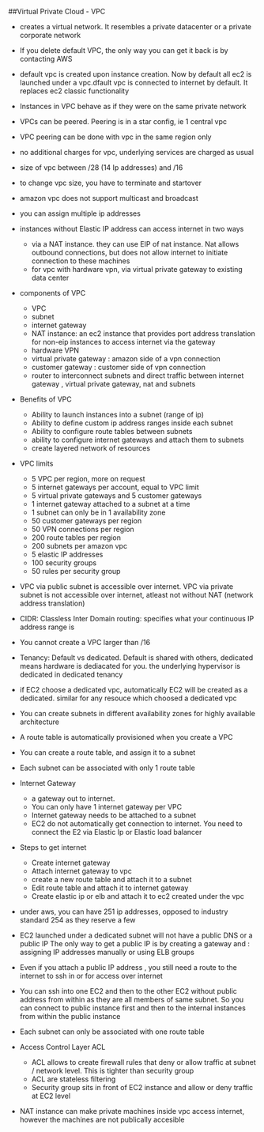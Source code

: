 ##Virtual Private Cloud - VPC
- creates a virtual network. It resembles a private datacenter or a private corporate network
- If you delete default VPC, the only way you can get it back is by contacting AWS
- default vpc is created upon instance creation. Now by default all ec2 is launched under a vpc.dfault vpc is connected to internet by default. It replaces ec2 classic functionality
- Instances in VPC behave as if they were on the same private network
- VPCs can be peered. Peering is in a star config, ie 1 central vpc
- VPC peering can be done with vpc in the same region only
- no additional charges for vpc, underlying services are charged as usual
- size of vpc between /28 (14 Ip addresses) and /16 
- to change vpc size, you have to terminate and startover
- amazon vpc does not support multicast and broadcast
- you can assign multiple ip addresses 

- instances without Elastic IP address can access internet in two ways
  * via a NAT instance. they can use EIP of nat instance. Nat allows outbound connections, but does not allow internet to initiate connection to these machines
  * for vpc with hardware vpn, via virtual private gateway to existing data center

- components of VPC
  * VPC
  * subnet
  * internet gateway
  * NAT instance: an ec2 instance that provides port address translation for non-eip instances to access internet via the gateway
  * hardware VPN
  * virtual private gateway : amazon side of a vpn connection
  * customer gateway : customer side of vpn connection
  * router to interconnect subnets and direct traffic between internet gateway , virtual private gateway, nat and subnets 

- Benefits of VPC
  * Ability to launch instances into a subnet (range of ip)
  * Ability to define custom ip address ranges inside each subnet
  * Ability to configure route tables between subnets
  * ability to configure internet gateways and attach them to subnets
  * create layered network of resources


- VPC limits
  * 5 VPC per region, more on request
  * 5 internet gateways per account, equal to VPC limit
  * 5 virtual private gateways and 5 customer gateways
  * 1 internet gateway attached to a subnet at a time
  * 1 subnet can only be in 1 availability zone
  * 50 customer gateways per region
  * 50 VPN connections per region
  * 200 route tables per region
  * 200 subnets per amazon vpc
  * 5 elastic IP addresses
  * 100 security groups
  * 50 rules per security group

- VPC via public subnet is accessible over internet. VPC via private subnet is not accessible over internet, atleast not without NAT (network address translation)
- CIDR: Classless Inter Domain routing: specifies what your continuous IP address range is
- You cannot create a VPC larger than /16
- Tenancy: Default vs dedicated. Default is shared with others, dedicated means hardware is dediacated for you. the underlying hypervisor is dedicated in dedicated tenancy
- if EC2 choose a dedicated vpc, automatically EC2 will be created as a dedicated. similar for any resouce which choosed a dedicated vpc
- You can create subnets in different availability zones for highly available architecture


- A route table is automatically provisioned when you create a VPC
- You can create a route table, and assign it to a subnet
- Each subnet can be associated with only 1 route table

- Internet Gateway
  * a gateway out to internet. 
  * You can only have 1 internet gateway per VPC
  * Internet gateway needs to be attached to a subnet
  * EC2 do not automatically get connection to internet. You need to connect the E2 via Elastic Ip or Elastic load balancer

- Steps to get internet
  * Create internet gateway
  * Attach internet gateway to vpc
  * create a new route table and attach it to a subnet
  * Edit route table and attach it to internet gateway
  * Create elastic ip or elb and attach it to ec2 created under the vpc


- under aws, you can have 251 ip addresses, opposed to industry standard 254 as they reserve a few 
- EC2 launched under a dedicated subnet will not have a public DNS or a public IP The only way to get a public IP is by creating a gateway and : assigning IP addresses manually or using ELB groups
- Even if you attach a public IP address , you still need a route to the internet to ssh in or for access over internet
- You can ssh into one EC2 and then to the other EC2 without public address from within as they are all members of same subnet. So you can connect to public instance first and then to the internal instances from within the public instance

- Each subnet can only be associated with one route table

- Access Control Layer ACL
  * ACL allows to create firewall rules that deny or allow traffic at subnet / network level. This is tighter than security group
  * ACL are stateless filtering
  * Security group sits in front of EC2 instance and allow or deny traffic at EC2 level


- NAT instance can make private machines inside vpc access internet, however the machines are not publically accesible
